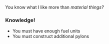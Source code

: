 You know what I like more than *material things?*

### Knowledge!

+ You must have enough fuel units
+ You must construct additional pylons
